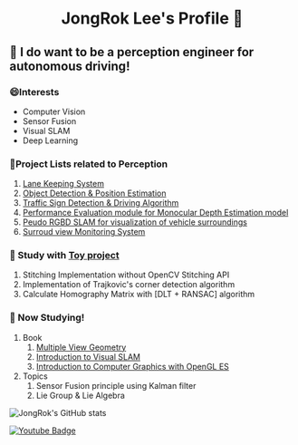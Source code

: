 <h1 align="center"> JongRok Lee's Profile 👋 </h1>

## 🌱 I do want to be a perception engineer for autonomous driving!

### 😄Interests
- Computer Vision
- Sensor Fusion
- Visual SLAM
- Deep Learning


### 🤔Project Lists related to Perception
1. [Lane Keeping System](https://github.com/JongRok-Lee/Lane_keeping_system)
2. [Object Detection & Position Estimation](https://github.com/JongRok-Lee/Monocular_Position_Estimation)
3. [Traffic Sign Detection & Driving Algorithm](https://github.com/JongRok-Lee/traffic_sign_Project)
4. [Performance Evaluation module for Monocular Depth Estimation model](https://github.com/SOTA-Project)
5. [Peudo RGBD SLAM for visualization of vehicle surroundings](https://github.com/JongRok-Lee/ORB_SLAM2_with_PCL)
6. [Surroud view Monitoring System](https://github.com/JongRok-Lee/Surround-View-Monitoring)

### 🌱 Study with [Toy project](https://github.com/JongRok-Lee/Toy-Projects)
1. Stitching Implementation without OpenCV Stitching API
2. Implementation of Trajkovic's corner detection algorithm
3. Calculate Homography Matrix with [DLT + RANSAC] algorithm

### 🤔 Now Studying!
1. Book
   1. [Multiple View Geometry](https://www.robots.ox.ac.uk/~vgg/hzbook/)
   2. [Introduction to Visual SLAM](https://github.com/gaoxiang12/slambook)
   3. [Introduction to Computer Graphics with OpenGL ES](https://github.com/medialab-ku/openGLESbook)
2. Topics
   1. Sensor Fusion principle using Kalman filter
   2. Lie Group & Lie Algebra
<!--
Here are some ideas to get you started:

- 🔭 I’m currently working on ...
- 🌱 I’m currently learning ...
- 👯 I’m looking to collaborate on ...
- 🤔 I’m looking for help with ...
- 💬 Ask me about ...
- 📫 How to reach me: ...
- 😄 Pronouns: ...
- ⚡ Fun fact: ...
-->

![JongRok's GitHub stats](https://github-readme-stats.vercel.app/api?username=JongRok-Lee&show_icons=true&theme=radical)

[![Youtube Badge](https://img.shields.io/badge/Youtube-ff0000?style=flat-square&logo=youtube&link=https://www.youtube.com/channel/UC13x2Xi7twyTYdqlb8lOnyA)](https://www.youtube.com/channel/UC13x2Xi7twyTYdqlb8lOnyA)
